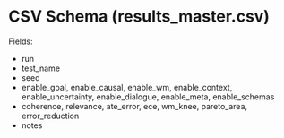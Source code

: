 # CSV Schema (results_master.csv)

Fields:
- run
- test_name
- seed
- enable_goal, enable_causal, enable_wm, enable_context, enable_uncertainty, enable_dialogue, enable_meta, enable_schemas
- coherence, relevance, ate_error, ece, wm_knee, pareto_area, error_reduction
- notes
